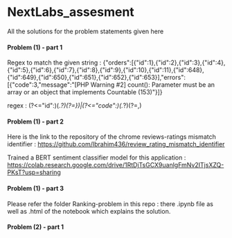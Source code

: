 # NextLabs_assesment
All the solutions for the problem statements given here

#### Problem (1) - part 1

Regex to match the given string : {"orders":[{"id":1},{"id":2},{"id":3},{"id":4},{"id":5},{"id":6},{"id":7},{"id":8},{"id":9},{"id":10},{"id":11},{"id":648},{"id":649},{"id":650},{"id":651},{"id":652},{"id":653}],"errors":[{"code":3,"message":"[PHP Warning #2] count(): Parameter must be an array or an object that implements Countable (153)"}]}

regex : (?<=\"id":)(.*?)(?=\})|(?<=\"code":)(.*?)(?=\,)

#### Problem (1) - part 2

Here is the link to the repository of the chrome reviews-ratings mismatch identifier : https://github.com/Ibrahim436/review_rating_mismatch_identifier

Trained a BERT sentiment classifier model for this application : https://colab.research.google.com/drive/1RtDjTsGCX9uanlgFmNv2ITjsXZQ-PKsT?usp=sharing

#### Problem (1) - part 3

Please refer the folder Ranking-problem in this repo : there .ipynb file as well as .html of the notebook which explains the solution.

#### Problem (2) - part 1
